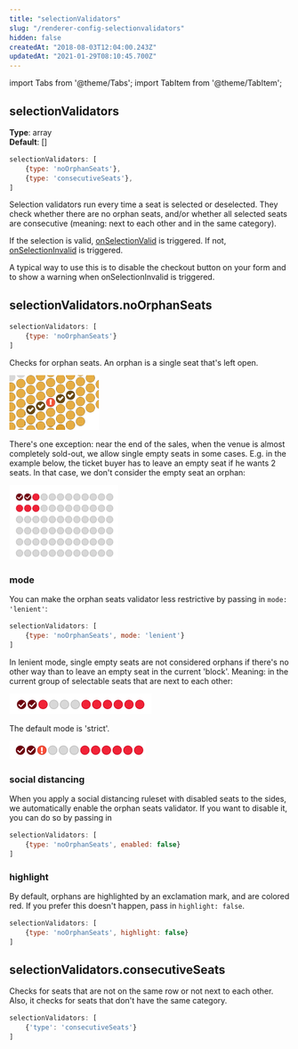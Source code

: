 ```yaml
---
title: "selectionValidators"
slug: "/renderer-config-selectionvalidators"
hidden: false
createdAt: "2018-08-03T12:04:00.243Z"
updatedAt: "2021-01-29T08:10:45.700Z"
---
```


import Tabs from '@theme/Tabs';
import TabItem from '@theme/TabItem';


## selectionValidators

**Type**: array  
**Default**: []  

```javascript
selectionValidators: [
    {type: 'noOrphanSeats'},
    {type: 'consecutiveSeats'},
]
```

Selection validators run every time a seat is selected or deselected. They check whether there are no orphan seats, and/or whether all selected seats are consecutive (meaning: next to each other and in the same category).

If the selection is valid, [onSelectionValid](renderer-events-onselectionvalid) is triggered. If not, [onSelectionInvalid](renderer-events-onselectioninvalid) is triggered. 

A typical way to use this is to disable the checkout button on your form and to show a warning when onSelectionInvalid is triggered.



## selectionValidators.noOrphanSeats

```javascript
selectionValidators: [
    {type: 'noOrphanSeats'}
]
```

Checks for orphan seats. An orphan is a single seat that's left open.

![orphan.png](/img/readme/orphan.png)

There's one exception: near the end of the sales, when the venue is almost completely sold-out, we allow single empty seats in some cases. E.g. in the example below, the ticket buyer has to leave an empty seat if he wants 2 seats. In  that case, we don't consider the empty seat an orphan:

![Screenshot 2020-01-29 at 10.27.16.png](/img/readme/Screenshot-2020-01-29-at-10.27.16.png)

### mode

You can make the orphan seats validator less restrictive by passing in `mode: 'lenient'`:

```javascript
selectionValidators: [
    {type: 'noOrphanSeats', mode: 'lenient'}
]
```

In lenient mode, single empty seats are not considered orphans if there's no other way than to leave an empty seat in the current 'block'. Meaning: in the current group of selectable seats that are next to each other:

![Screenshot 2020-01-29 at 10.31.01.png](/img/readme/Screenshot-2020-01-29-at-10.31.01.png)

The default mode is 'strict'.

![Screenshot 2020-01-29 at 10.34.24.png](/img/readme/Screenshot-2020-01-29-at-10.34.24.png)

### social distancing

When you apply a social distancing ruleset with disabled seats to the sides, we automatically enable the orphan seats validator. If you want to disable it, you can do so by passing in

```javascript
selectionValidators: [
    {type: 'noOrphanSeats', enabled: false}
]
```

### highlight

By default, orphans are highlighted by an exclamation mark, and are colored red. If you prefer this doesn't happen, pass in `highlight: false`.

```javascript
selectionValidators: [
    {type: 'noOrphanSeats', highlight: false}
]
```

## selectionValidators.consecutiveSeats

Checks for seats that are not on the same row or not next to each other. Also, it checks for seats that don't have the same category.

```javascript
selectionValidators: [
    {'type': 'consecutiveSeats'}
]
```
